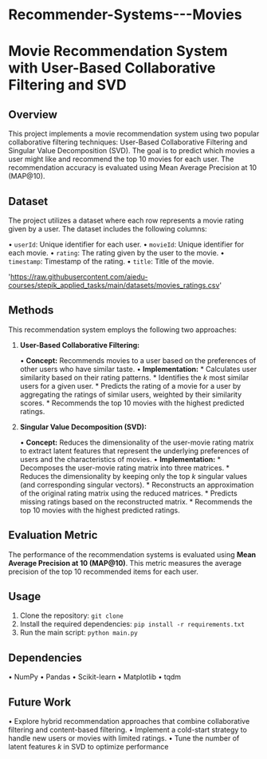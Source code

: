 # Recommender-Systems---Movies
# Movie Recommendation System with User-Based Collaborative Filtering and SVD

## Overview

This project implements a movie recommendation system using two popular collaborative filtering techniques: User-Based Collaborative Filtering and Singular Value Decomposition (SVD). The goal is to predict which movies a user might like and recommend the top 10 movies for each user. The recommendation accuracy is evaluated using Mean Average Precision at 10 (MAP@10).

## Dataset

The project utilizes a dataset where each row represents a movie rating given by a user. The dataset includes the following columns:

•   `userId`: Unique identifier for each user.
•   `movieId`: Unique identifier for each movie.
•   `rating`: The rating given by the user to the movie.
•   `timestamp`: Timestamp of the rating.
•   `title`: Title of the movie.

'https://raw.githubusercontent.com/aiedu-courses/stepik_applied_tasks/main/datasets/movies_ratings.csv'

## Methods

This recommendation system employs the following two approaches:

1.  **User-Based Collaborative Filtering:**

    •   **Concept:** Recommends movies to a user based on the preferences of other users who have similar taste.
    •   **Implementation:**
        *   Calculates user similarity based on their rating patterns.
        *   Identifies the *k* most similar users for a given user.
        *   Predicts the rating of a movie for a user by aggregating the ratings of similar users, weighted by their similarity scores.
        *   Recommends the top 10 movies with the highest predicted ratings.

2.  **Singular Value Decomposition (SVD):**

    •   **Concept:** Reduces the dimensionality of the user-movie rating matrix to extract latent features that represent the underlying preferences of users and the characteristics of movies.
    •   **Implementation:**
        *   Decomposes the user-movie rating matrix into three matrices.
        *   Reduces the dimensionality by keeping only the top *k* singular values (and corresponding singular vectors).
        *   Reconstructs an approximation of the original rating matrix using the reduced matrices.
        *   Predicts missing ratings based on the reconstructed matrix.
        *   Recommends the top 10 movies with the highest predicted ratings.

## Evaluation Metric

The performance of the recommendation systems is evaluated using **Mean Average Precision at 10 (MAP@10)**.  This metric measures the average precision of the top 10 recommended items for each user.

## Usage

1.  Clone the repository: `git clone `
2.  Install the required dependencies: `pip install -r requirements.txt`
3.  Run the main script: `python main.py`

## Dependencies

•   NumPy
•   Pandas
•   Scikit-learn
•   Matplotlib
•   tqdm

## Future Work

•   Explore hybrid recommendation approaches that combine collaborative filtering and content-based filtering.
•   Implement a cold-start strategy to handle new users or movies with limited ratings.
•   Tune the number of latent features *k* in SVD to optimize performance

